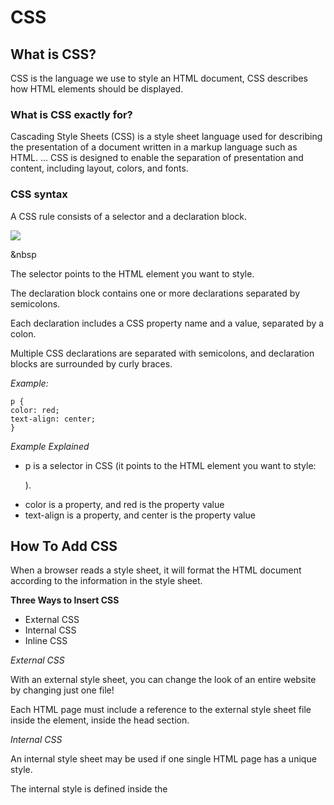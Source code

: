 


# **CSS**


## What is CSS?

 CSS is the language we use to style an HTML document, CSS describes how HTML elements should be displayed.


### **What is CSS exactly for?**

Cascading Style Sheets (CSS) is a style sheet language used for describing the presentation of a document written in a markup language such as HTML. ... CSS is designed to enable the separation of presentation and content, including layout, colors, and fonts.

### **CSS syntax**

 
A CSS rule consists of a selector and a declaration block.

![](https://www.w3schools.com/css/img_selector.gif)


&nbsp



The selector points to the HTML element you want to style.

The declaration block contains one or more declarations separated by semicolons.

Each declaration includes a CSS property name and a value, separated by a colon.

Multiple CSS declarations are separated with semicolons, and declaration blocks are surrounded by curly braces.


*Example:*

    p {
    color: red;
    text-align: center;
    }


*Example Explained*


- p is a selector in CSS (it points to the HTML element you want to style: <p>).
- color is a property, and red is the property value
- text-align is a property, and center is the property value





## **How To Add CSS**

When a browser reads a style sheet, it will format the HTML document according to the information in the style sheet. 

**Three Ways to Insert CSS**

- External CSS
- Internal CSS
- Inline CSS


*External CSS*

With an external style sheet, you can change the look of an entire website by changing just one file!

Each HTML page must include a reference to the external style sheet file inside the <link> element, inside the head section.

*Internal CSS*

An internal style sheet may be used if one single HTML page has a unique style.

The internal style is defined inside the <style> element, inside the head section.

*Inline CSS*

An inline style may be used to apply a unique style for a single element.

To use inline styles, add the style attribute to the relevant element. The style attribute can contain any CSS property.


### ** Cascading Order**

What style will be used when there is more than one style specified for an HTML element?

All the styles in a page will "cascade" into a new "virtual" style sheet by the following rules, where number one has the highest priority:

1. Inline style (inside an HTML element)
2. External and internal style sheets (in the head section)
3. Browser default

So, an inline style has the highest priority, and will override external and internal styles and browser defaults.








## **CSS color Property**




*Definition and Usage*

The color property specifies the color of text.

The color CSS property sets the foreground color value of an element's text and text decorations, and sets the <currentcolor> value. currentcolor may be used as an indirect value on other properties and is the default for other color properties, such as border-color.

Tip: Use a background color combined with a text color that makes the text easy to read.

### *colors Syntax*

     /* Keyword values */
    color: currentcolor;

    /* <named-color> values */
    color: red;
    color: orange;
    color: tan;
    color: rebeccapurple;

    /* <hex-color> values */
    color: #090;
    color: #009900;
    color: #090a;
    color: #009900aa;

    /* <rgb()> values */
    color: rgb(34, 12, 64, 0.6);
    color: rgba(34, 12, 64, 0.6);
    color: rgb(34 12 64 / 0.6);
    color: rgb(34.0 12 64 / 60%);
    color: rgba(34.6 12 64 / 30%);

       /* <hsl()> values */
    color: hsl(30, 100%, 50%, 0.6);
     color: hsla(30, 100%, 50%, 0.6);
     color: hsl(30 100% 50% / 0.6);
    color: hsla(30 100% 50% / 0.6);
    color: hsl(30.0 100% 50% / 60%);
    color: hsla(30.2 100% 50% / 60%);

     /* Global values */
    color: inherit;
    color: initial;
     color: unset;

The color property is specified as a single <color> value.

Note that the value must be a uniform color. It can't be a <gradient>, which is actually a type of <image>.

### *to know more about javascript visit this* [link](https://www.w3schools.com/w3css/defaulT.asp)
